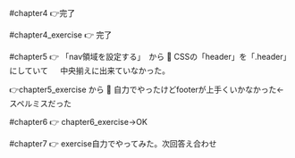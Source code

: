 #chapter4
👉完了

#chapter4_exercise
👉 完了

#chapter5
👉 「nav領域を設定する」　から
 🍚 CSSの「header」を「.header」にしていて
 　  中央揃えに出来ていなかった。

👉chapter5_exercise から
 🍚 自力でやったけどfooterが上手くいかなかった←スペルミスだった
 
#chapter6
👉 chapter6_exercise→OK 

#chapter7
👉 exercise自力でやってみた。次回答え合わせ
